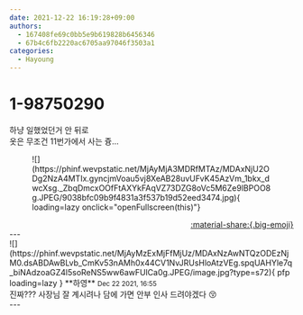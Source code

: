 ```yaml
---
date: 2021-12-22 16:19:28+09:00
authors:
  - 167408fe69c0bb5e9b619828b6456346
  - 67b4c6fb2220ac6705aa97046f3503a1
categories:
  - Hayoung
---
```


# 1-98750290

<div class="post-container" markdown="1">
<div class="content-container md-sidebar__scrollwrap" markdown="1">

하냥 일했었던거 안 뒤로 <br>옷은 무조건 11번가에서 사는 즁...
<figure markdown="1">
![](https://phinf.wevpstatic.net/MjAyMjA3MDRfMTAz/MDAxNjU2ODg2NzA4MTIx.gyncjmVoau5vj8XeAB28uvUFvK45AzVm_1bkx_dwcXsg._ZbqDmcxOOfFtAXYkFAqVZ73DZG8oVc5M6Ze9lBPOO8g.JPEG/9038bfc09b9f4831a3f537b19d52eed3474.jpg){ loading=lazy onclick="openFullscreen(this)"}
</figure>


</div>
</div>

<div style="text-align: right;" markdown="1">
<a href="https://weverse.io/fromis9/fanpost/1-98750290" style="text-align: right;">:material-share:{.big-emoji}</a>
</div>
---

<div class="comments-container md-sidebar__scrollwrap" markdown="1">
<div class="comment" markdown="1">
<div class='id-container' markdown="1">
![](https://phinf.wevpstatic.net/MjAyMzExMjFfMjUz/MDAxNzAwNTQzODEzNjM0.dsABDAwBLvb_CmKv53nAMh0x44CV1NvJRUsHloAtzVEg.spqUAHYle7q_biNAdzoaGZ4l5soReNS5ww6awFUlCa0g.JPEG/image.jpg?type=s72){ pfp loading=lazy }
**<span class="artist">하영</span>** <small>Dec 22 2021, 16:55</small><br>
</div>
<div class='comment-body' markdown="1">
진짜??? 사장님 잘 계시려나 담에 가면 안부 인사 드려야겠다 😚
</div>
</div>
</div>
---
